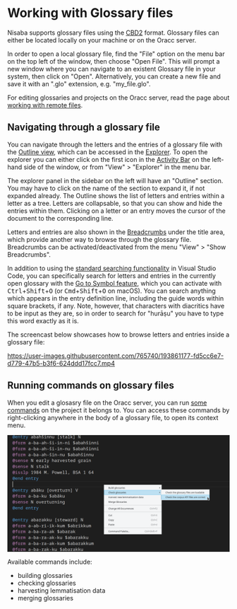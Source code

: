# Working with Glossary files

Nisaba supports glossary files using the [CBD2](https://build-oracc.museum.upenn.edu/doc/help/glossaries/cbd2/index.html) format.
Glossary files can either be located locally on your machine or on the Oracc server.

In order to open a local glossary file, find the "File" option on the menu bar on the top left of the window, then choose "Open File".
This will prompt a new window where you can navigate to an existent Glossary file in your system, then click on "Open".
Alternatively, you can create a new file and save it with an ".glo" extension, e.g. "my_file.glo".

For editing glossaries and projects on the Oracc server, read the page about [working with remote files](remote-files.md).

## Navigating through a glossary file

You can navigate through the letters and the entries of a glossary file with the [Outline view](https://code.visualstudio.com/docs/getstarted/userinterface#_outline-view), which can be accessed in the [Explorer](https://code.visualstudio.com/docs/getstarted/userinterface#_explorer).
To open the explorer you can either click on the first icon in the [Activity Bar](https://code.visualstudio.com/docs/getstarted/userinterface#_basic-layout) on the left-hand side of the window, or from "View" > "Explorer" in the menu bar.

The explorer panel in the sidebar on the left will have an "Outline" section.
You may have to click on the name of the section to expand it, if not expanded already.
The Outline shows the list of letters and entries within a letter as a tree.
Letters are collapsable, so that you can show and hide the entries within them.
Clicking on a letter or an entry moves the cursor of the document to the corresponding line.

Letters and entries are also shown in the [Breadcrumbs](https://code.visualstudio.com/docs/getstarted/userinterface#_breadcrumbs) under the title area, which provide another way to browse through the glossary file.
Breadcrumbs can be activated/deactivated from the menu "View" > "Show Breadcrumbs".

In addition to using the [standard searching functionality](https://code.visualstudio.com/docs/editor/codebasics#_find-and-replace) in Visual Studio Code, you can specifically search for letters and entries in the currently open glossary with the [Go to Symbol feature](https://code.visualstudio.com/docs/editor/editingevolved#_go-to-symbol), which you can activate with <kbd>Ctrl</kbd>+<kbd>Shift</kbd>+<kbd>O</kbd> (or <kbd>Cmd</kbd>+<kbd>Shift</kbd>+<kbd>O</kbd> on macOS).
You can search anything which appears in the entry definition line, including the guide words within square brackets, if any.
Note, however, that characters with diacritics have to be input as they are, so in order to search for "hurāṣu" you have to type this word exactly as it is.

The screencast below showcases how to browse letters and entries inside a glossary file:

https://user-images.githubusercontent.com/765740/193861177-fd5cc6e7-d779-47b5-b3f6-624ddd17fcc7.mp4

## Running commands on glossary files

When you edit a glosasry file on the Oracc server, you can run [some commands](http://oracc.museum.upenn.edu/doc/help/managingprojects/theoracccommand/index.html) on the project it belongs to.
You can access these commands by right-clicking anywhere in the body of a glossary file, to open its context menu.

<img src="../media/glossary-menu.png" align="center">

Available commands include:

* building glossaries
* checking glossaries
* harvesting lemmatisation data
* merging glossaries
